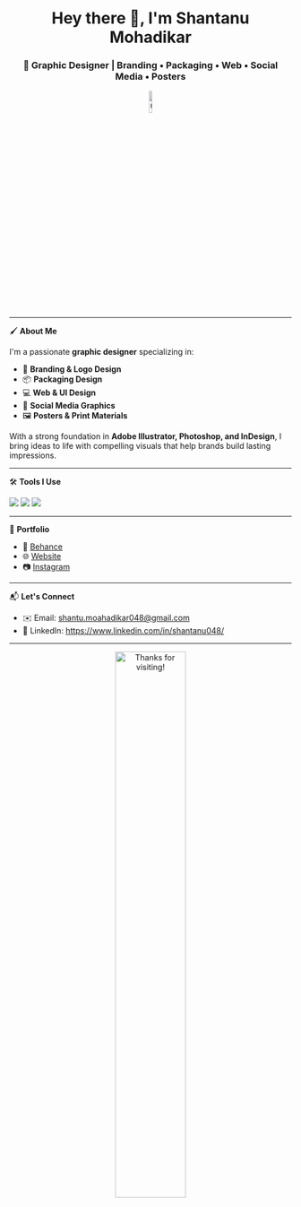 <h1 align="center">Hey there 👋, I'm Shantanu Mohadikar</h1>
<h3 align="center">🎨 Graphic Designer | Branding • Packaging • Web • Social Media • Posters</h3>

<p align="center">
  <img src="https://file://Black%20Elegant%20Modern%20Personal%20LinkedIn%20Banner.png/banner.png" alt="Graphic Design Banner" width="10%" />
</p>

---

🖌️ **About Me**

I'm a passionate **graphic designer** specializing in:

- 🎯 **Branding & Logo Design**
- 📦 **Packaging Design**
- 💻 **Web & UI Design**
- 📲 **Social Media Graphics**
- 🖼️ **Posters & Print Materials**

With a strong foundation in **Adobe Illustrator, Photoshop, and InDesign**, I bring ideas to life with compelling visuals that help brands build lasting impressions.

---

🛠️ **Tools I Use**

<p align="left">
  <img src="https://img.shields.io/badge/Adobe%20Illustrator-FE6F00?style=for-the-badge&logo=adobeillustrator&logoColor=white" />
  <img src="https://img.shields.io/badge/Adobe%20Photoshop-31A8FF?style=for-the-badge&logo=adobephotoshop&logoColor=white" />
  <img src="https://img.shields.io/badge/Adobe%20InDesign-FF3366?style=for-the-badge&logo=adobeindesign&logoColor=white" />
</p>

---

📁 **Portfolio**

- 🎨 [Behance](https://www.behance.net/shantanmohadik)
- 🌐 [Website](https://yourwebsite.com)
- 📷 [Instagram](https://instagram.com/yourhandle)

---

📬 **Let's Connect**

- ✉️ Email: shantu.moahadikar048@gmail.com
- 💼 LinkedIn: https://www.linkedin.com/in/shantanu048/

---

<p align="center">
  <img src="https://your-image-link/thankyou.png" alt="Thanks for visiting!" width="50%" />
</p>

